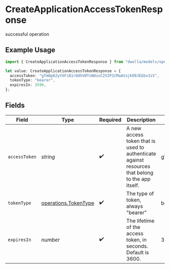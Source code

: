 # CreateApplicationAccessTokenResponse

successful operation

## Example Usage

```typescript
import { CreateApplicationAccessTokenResponse } from "dwolla/models/operations";

let value: CreateApplicationAccessTokenResponse = {
  accessToken: "gTm0p62yYXFiB1rOdhV0TsNOinC2V2P1CMaAtojkO9JEGbv3i5",
  tokenType: "bearer",
  expiresIn: 3599,
};
```

## Fields

| Field                                                                                            | Type                                                                                             | Required                                                                                         | Description                                                                                      | Example                                                                                          |
| ------------------------------------------------------------------------------------------------ | ------------------------------------------------------------------------------------------------ | ------------------------------------------------------------------------------------------------ | ------------------------------------------------------------------------------------------------ | ------------------------------------------------------------------------------------------------ |
| `accessToken`                                                                                    | *string*                                                                                         | :heavy_check_mark:                                                                               | A new access token that is used to authenticate against resources that belong to the app itself. | gTm0p62yYXFiB1rOdhV0TsNOinC2V2P1CMaAtojkO9JEGbv3i5                                               |
| `tokenType`                                                                                      | [operations.TokenType](../../models/operations/tokentype.md)                                     | :heavy_check_mark:                                                                               | The type of token, always "bearer"                                                               | bearer                                                                                           |
| `expiresIn`                                                                                      | *number*                                                                                         | :heavy_check_mark:                                                                               | The lifetime of the access token, in seconds. Default is 3600.                                   | 3599                                                                                             |